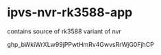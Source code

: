 # ipvs-nvr-rk3588-app
contains source of rk3588 variant of nvr

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
